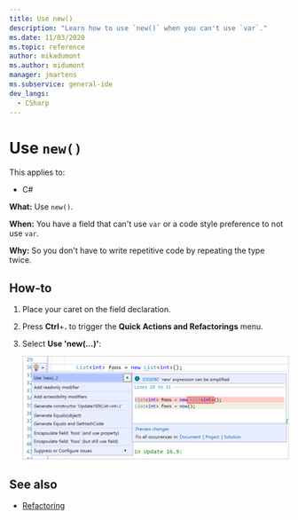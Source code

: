 ```yaml
---
title: Use new()
description: "Learn how to use `new()` when you can't use `var`."
ms.date: 11/03/2020
ms.topic: reference
author: mikadumont
ms.author: midumont
manager: jmartens
ms.subservice: general-ide
dev_langs:
  - CSharp
---
```

# Use `new()`


This applies to:

- C#

**What:** Use `new()`.

**When:** You have a field that can't use `var` or a code style preference to not use `var`.

**Why:** So you don't have to write repetitive code by repeating the type twice.

## How-to

1. Place your caret on the field declaration.

2. Press **Ctrl**+**.** to trigger the **Quick Actions and Refactorings** menu.

3. Select **Use 'new(…)'**:

    ![Use 'new(...)'](media/use-new.png)

## See also

- [Refactoring](../refactoring-in-visual-studio.md)
